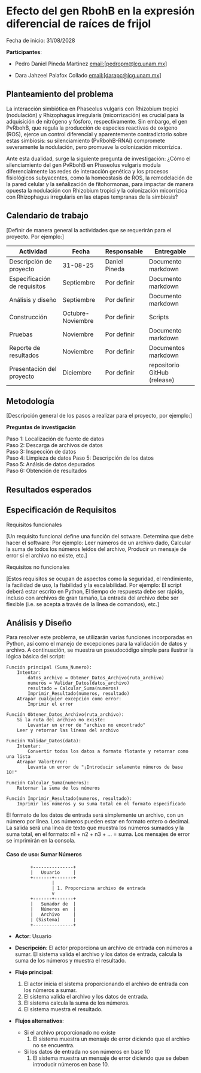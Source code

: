 # Efecto del gen RbohB en la expresión diferencial de raíces de frijol

Fecha de inicio: 31/08/2028 

**Participantes**:

- Pedro Daniel Pineda Martinez
  <email:[pedropm@lcg.unam.mx]>
  
- Dara Jahzeel Palafox Collado
  <email:[darapc@lcg.unam.mx]>

## Planteamiento del problema

La interacción simbiótica en Phaseolus vulgaris con Rhizobium tropici (nodulación) y Rhizophagus irregularis (micorrización) es crucial para la adquisición de nitrógeno y fósforo, respectivamente. Sin embargo, el gen PvRbohB, que regula la producción de especies reactivas de oxígeno (ROS), ejerce un control diferencial y aparentemente contradictorio sobre estas simbiosis: su silenciamiento (PvRbohB-RNAi) compromete severamente la nodulación, pero promueve la colonización micorrízica.

Ante esta dualidad, surge la siguiente pregunta de investigación: ¿Cómo el silenciamiento del gen PvRbohB en Phaseolus vulgaris modula diferencialmente las redes de interacción genética y los procesos fisiológicos subyacentes, como la homeostasis de ROS, la remodelación de la pared celular y la señalización de fitohormonas, para impactar de manera opuesta la nodulación con Rhizobium tropici y la colonización micorrízica con Rhizophagus irregularis en las etapas tempranas de la simbiosis?

## Calendario de trabajo

[Definir de manera general la actividades que se requerirán para el proyecto. Por ejemplo:]

| Actividad | Fecha   | Responsable  | Entregable |
|----------|----------|----------|----------|
| Descripción de proyecto    | 31-08-25  | Daniel Pineda  | Documento markdown |
| Especificación de requisitos    | Septiembre   | Por definir  | Documento markdown   |
| Análisis y diseño   | Septiembre  | Por definir  | Documento markdown |
| Construcción   | Octubre-Noviembre |  Por definir   | Scripts |
| Pruebas   | Noviembre  | Por definir    | Documento markdown |
| Reporte de resultados  | Noviembre  |  Por definir   | Documentos markdown |
| Presentación del proyecto   | Diciembre  |  Por definir  | repositorio GitHub (release)|



## Metodología
[Descripción general de los pasos a realizar para el proyecto, por ejemplo:]

**Preguntas de investigación**



Paso 1: Localización de fuente de datos  
Paso 2: Descarga de archivos de datos  
Paso 3: Inspección de datos  
Paso 4: Limpieza de datos
Paso 5: Descripción de los datos  
Paso 5: Análsis de datos depurados  
Paso 6: Obtención de resultados  



## Resultados esperados









## Especificación de Requisitos

Requisitos funcionales

[Un requisito funcional define una función del sotware. Determina que debe hacer el software: Por ejemplo: Leer números de un archivo dado, Calcular la suma de todos los números leídos del archivo, Producir un mensaje de error si el archivo no existe, etc.]


Requisitos no funcionales

[Estos requisitos se ocupan de aspectos como la seguridad, el rendimiento, la facilidad de uso, la fiabilidad y la escalabilidad. Por ejemplo: El script deberá estar escrito en Python, El tiempo de respuesta debe ser rápido, incluso con archivos de gran tamaño, La entrada del archivo debe ser flexible (i.e. se acepta a través de la línea de comandos), etc.]




## Análisis y Diseño



Para resolver este problema, se utilizarán varias funciones incorporadas en Python, así como el manejo de excepciones para la validación de datos y archivo. A continuación, se muestra un pseudocódigo simple para ilustrar la lógica básica del script:

```
Función principal (Suma_Numero):
    Intentar:
        datos_archivo = Obtener_Datos_Archivo(ruta_archivo)
        numeros = Validar_Datos(datos_archivo)
        resultado = Calcular_Suma(numeros)
        Imprimir_Resultado(numeros, resultado)
    Atrapar cualquier excepción como error:
        Imprimir el error

Función Obtener_Datos_Archivo(ruta_archivo):
    Si la ruta del archivo no existe:
        Levantar un error de "archivo no encontrado"
    Leer y retornar las líneas del archivo

Función Validar_Datos(data):
    Intentar:
        Convertir todos los datos a formato flotante y retornar como una lista
    Atrapar ValorError:
        Levanta un error de "¡Introducir solamente números de base 10!"

Función Calcular_Suma(numeros):
    Retornar la suma de los números

Función Imprimir_Resultado(numeros, resultado):
    Imprimir los números y su suma total en el formato especificado
```

El formato de los datos de entrada será simplemente un archivo, con un número por línea. Los números pueden estar en formato entero o decimal. La salida será una línea de texto que muestra los números sumados y la suma total, en el formato: n1 + n2 + n3 + ... = suma. Los mensajes de error se imprimirán en la consola.


#### Caso de uso: Sumar Números

```
         +---------------+
         |   Usuario     |
         +-------+-------+
                 |
                 | 1. Proporciona archivo de entrada
                 v
         +-------+-------+
         |   Sumador de  |
         |   Números en  |
         |   Archivo     |
         | (Sistema)     |
         +---------------+
```

- **Actor**: Usuario
- **Descripción**: El actor proporciona un archivo de entrada con números a sumar. El sistema valida el archivo y los datos de entrada, calcula la suma de los números y muestra el resultado.
- **Flujo principal**:

	1. El actor inicia el sistema proporcionando el archivo de entrada con los números a sumar.
	2. El sistema valida el archivo y los datos de entrada.
	3. El sistema calcula la suma de los números.
	4. El sistema muestra el resultado.
	
- **Flujos alternativos**:
	- Si el archivo proporcionado no existe
		1. El sistema muestra un mensaje de error diciendo que el archivo no se encuentra.
	- Si los datos de entrada no son números en base 10
		1. El sistema muestra un mensaje de error diciendo que se deben introducir números en base 10.
                
